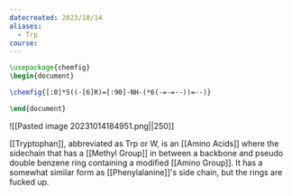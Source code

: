 ```yaml
---
datecreated: 2023/10/14
aliases:
  - Trp
course:
---
```

```tikz
\usepackage{chemfig}
\begin{document}

\chemfig{[:0]*5((-[6]R)=[:90]-NH-(*6(-=-=--))=--)}

\end{document}
```

![[Pasted image 20231014184951.png||250]]

[[Tryptophan]], abbreviated as Trp or W, is an [[Amino Acids]] where the sidechain that has a [[Methyl Group]] in between a backbone and pseudo double benzene ring containing a modified [[Amino Group]]. It has a somewhat similar form as [[Phenylalanine]]'s side chain, but the rings are fucked up.